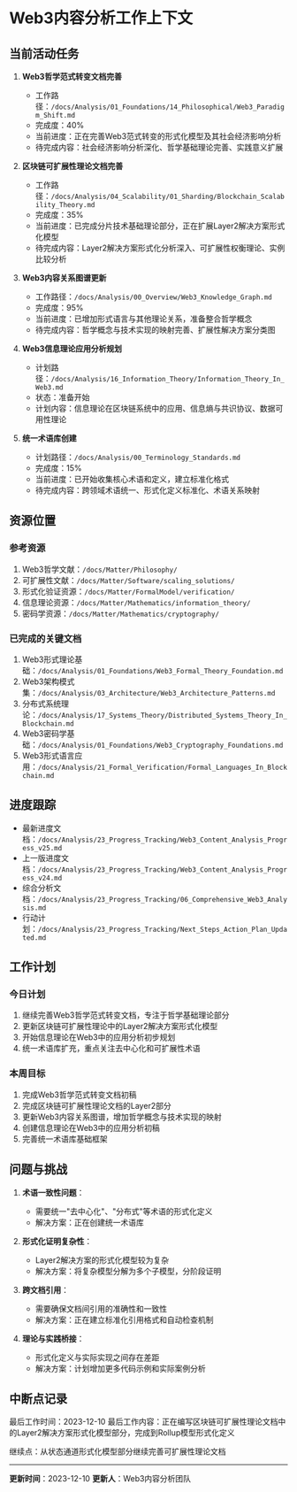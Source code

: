# Web3内容分析工作上下文

## 当前活动任务

1. **Web3哲学范式转变文档完善**
   - 工作路径：`/docs/Analysis/01_Foundations/14_Philosophical/Web3_Paradigm_Shift.md`
   - 完成度：40%
   - 当前进度：正在完善Web3范式转变的形式化模型及其社会经济影响分析
   - 待完成内容：社会经济影响分析深化、哲学基础理论完善、实践意义扩展

2. **区块链可扩展性理论文档完善**
   - 工作路径：`/docs/Analysis/04_Scalability/01_Sharding/Blockchain_Scalability_Theory.md`
   - 完成度：35%
   - 当前进度：已完成分片技术基础理论部分，正在扩展Layer2解决方案形式化模型
   - 待完成内容：Layer2解决方案形式化分析深入、可扩展性权衡理论、实例比较分析

3. **Web3内容关系图谱更新**
   - 工作路径：`/docs/Analysis/00_Overview/Web3_Knowledge_Graph.md`
   - 完成度：95%
   - 当前进度：已增加形式语言与其他理论关系，准备整合哲学概念
   - 待完成内容：哲学概念与技术实现的映射完善、扩展性解决方案分类图

4. **Web3信息理论应用分析规划**
   - 计划路径：`/docs/Analysis/16_Information_Theory/Information_Theory_In_Web3.md`
   - 状态：准备开始
   - 计划内容：信息理论在区块链系统中的应用、信息熵与共识协议、数据可用性理论

5. **统一术语库创建**
   - 计划路径：`/docs/Analysis/00_Terminology_Standards.md`
   - 完成度：15%
   - 当前进度：已开始收集核心术语和定义，建立标准化格式
   - 待完成内容：跨领域术语统一、形式化定义标准化、术语关系映射

## 资源位置

### 参考资源

1. Web3哲学文献：`/docs/Matter/Philosophy/`
2. 可扩展性文献：`/docs/Matter/Software/scaling_solutions/`
3. 形式化验证资源：`/docs/Matter/FormalModel/verification/`
4. 信息理论资源：`/docs/Matter/Mathematics/information_theory/`
5. 密码学资源：`/docs/Matter/Mathematics/cryptography/`

### 已完成的关键文档

1. Web3形式理论基础：`/docs/Analysis/01_Foundations/Web3_Formal_Theory_Foundation.md`
2. Web3架构模式集：`/docs/Analysis/03_Architecture/Web3_Architecture_Patterns.md`
3. 分布式系统理论：`/docs/Analysis/17_Systems_Theory/Distributed_Systems_Theory_In_Blockchain.md`
4. Web3密码学基础：`/docs/Analysis/01_Foundations/Web3_Cryptography_Foundations.md`
5. Web3形式语言应用：`/docs/Analysis/21_Formal_Verification/Formal_Languages_In_Blockchain.md`

## 进度跟踪

- 最新进度文档：`/docs/Analysis/23_Progress_Tracking/Web3_Content_Analysis_Progress_v25.md`
- 上一版进度文档：`/docs/Analysis/23_Progress_Tracking/Web3_Content_Analysis_Progress_v24.md`
- 综合分析文档：`/docs/Analysis/23_Progress_Tracking/06_Comprehensive_Web3_Analysis.md`
- 行动计划：`/docs/Analysis/23_Progress_Tracking/Next_Steps_Action_Plan_Updated.md`

## 工作计划

### 今日计划

1. 继续完善Web3哲学范式转变文档，专注于哲学基础理论部分
2. 更新区块链可扩展性理论中的Layer2解决方案形式化模型
3. 开始信息理论在Web3中的应用分析初步规划
4. 统一术语库扩充，重点关注去中心化和可扩展性术语

### 本周目标

1. 完成Web3哲学范式转变文档初稿
2. 完成区块链可扩展性理论文档的Layer2部分
3. 更新Web3内容关系图谱，增加哲学概念与技术实现的映射
4. 创建信息理论在Web3中的应用分析初稿
5. 完善统一术语库基础框架

## 问题与挑战

1. **术语一致性问题**：
   - 需要统一"去中心化"、"分布式"等术语的形式化定义
   - 解决方案：正在创建统一术语库

2. **形式化证明复杂性**：
   - Layer2解决方案的形式化模型较为复杂
   - 解决方案：将复杂模型分解为多个子模型，分阶段证明

3. **跨文档引用**：
   - 需要确保文档间引用的准确性和一致性
   - 解决方案：正在建立标准化引用格式和自动检查机制

4. **理论与实践桥接**：
   - 形式化定义与实际实现之间存在差距
   - 解决方案：计划增加更多代码示例和实际案例分析

## 中断点记录

最后工作时间：2023-12-10
最后工作内容：正在编写区块链可扩展性理论文档中的Layer2解决方案形式化模型部分，完成到Rollup模型形式化定义

继续点：从状态通道形式化模型部分继续完善可扩展性理论文档

---

**更新时间**：2023-12-10
**更新人**：Web3内容分析团队
